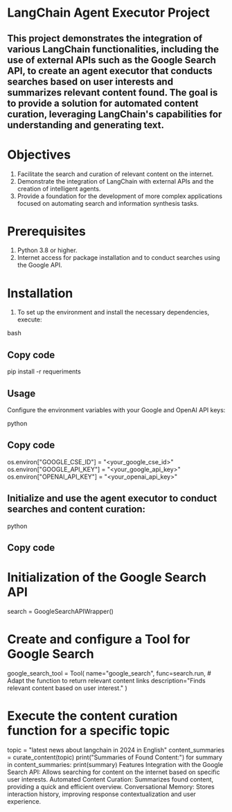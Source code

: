 # LangChain Agent Executor Project

## This project demonstrates the integration of various LangChain functionalities, including the use of external APIs such as the Google Search API, to create an agent executor that conducts searches based on user interests and summarizes relevant content found. The goal is to provide a solution for automated content curation, leveraging LangChain's capabilities for understanding and generating text.

# Objectives
1. Facilitate the search and curation of relevant content on the internet.
2. Demonstrate the integration of LangChain with external APIs and the creation of intelligent agents.
3. Provide a foundation for the development of more complex applications focused on automating search and information synthesis tasks.

   
# Prerequisites
1. Python 3.8 or higher.
2. Internet access for package installation and to conduct searches using the Google API.

   
# Installation
1. To set up the environment and install the necessary dependencies, execute:

bash
## Copy code
pip install -r requeriments

## Usage
Configure the environment variables with your Google and OpenAI API keys:

python
## Copy code
os.environ["GOOGLE_CSE_ID"] = "<your_google_cse_id>"
os.environ["GOOGLE_API_KEY"] = "<your_google_api_key>"
os.environ["OPENAI_API_KEY"] = "<your_openai_api_key>"

## Initialize and use the agent executor to conduct searches and content curation:

python
## Copy code
# Initialization of the Google Search API
search = GoogleSearchAPIWrapper()

# Create and configure a Tool for Google Search
google_search_tool = Tool(
    name="google_search",
    func=search.run,  # Adapt the function to return relevant content links
    description="Finds relevant content based on user interest."
)

# Execute the content curation function for a specific topic
topic = "latest news about langchain in 2024 in English"
content_summaries = curate_content(topic)
print("Summaries of Found Content:")
for summary in content_summaries:
    print(summary)
Features
Integration with the Google Search API: Allows searching for content on the internet based on specific user interests.
Automated Content Curation: Summarizes found content, providing a quick and efficient overview.
Conversational Memory: Stores interaction history, improving response contextualization and user experience.

